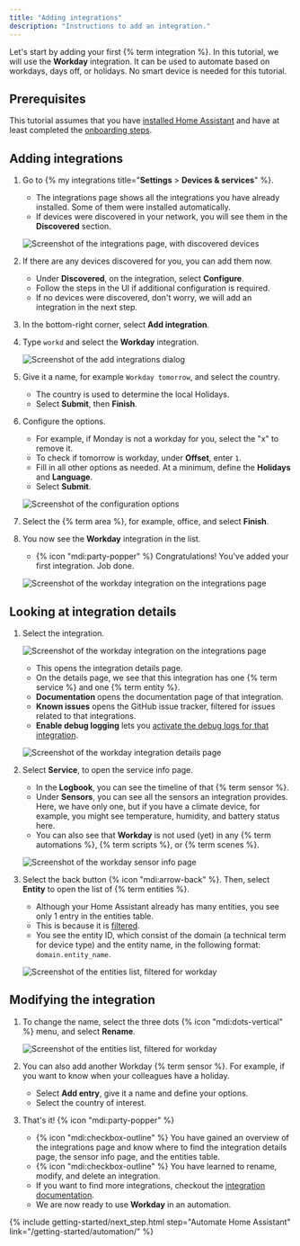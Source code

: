 ```yaml
---
title: "Adding integrations"
description: "Instructions to add an integration."
---
```

Let's start by adding your first {% term integration %}. In this tutorial, we will use the **Workday** integration. It can be used to automate based on workdays, days off, or holidays. No smart device is needed for this tutorial.

## Prerequisites

This tutorial assumes that you have [installed Home Assistant](/installation/) and have at least completed the [onboarding steps](/getting-started/onboarding/).

## Adding integrations

1. Go to {% my integrations title="**Settings** > **Devices & services**" %}.
   - The integrations page shows all the integrations you have already installed. Some of them were installed automatically.
   - If devices were discovered in your network, you will see them in the **Discovered** section.

   ![Screenshot of the integrations page, with discovered devices](/images/getting-started/integrations_page_discovered.png)
  
2. If there are any devices discovered for you, you can add them now.
   - Under **Discovered**, on the integration, select **Configure**.
   - Follow the steps in the UI if additional configuration is required.
   - If no devices were discovered, don't worry, we will add an integration in the next step.
3. In the bottom-right corner, select **Add integration**.
4. Type `workd` and select the **Workday** integration.

   ![Screenshot of the add integrations dialog](/images/getting-started/add_workday_integration.png)

5. Give it a name, for example `Workday tomorrow`, and select the country.
   - The country is used to determine the local Holidays.
   - Select **Submit**, then **Finish**.
6. Configure the options.
    - For example, if Monday is not a workday for you, select the "x" to remove it.
    - To check if tomorrow is workday, under **Offset**, enter `1`.
    - Fill in all other options as needed. At a minimum, define the **Holidays** and **Language**.
    - Select **Submit**.

   ![Screenshot of the configuration options](/images/getting-started/workday_configure.png)
7. Select the {% term area %}, for example, office, and select **Finish**.
8. You now see the **Workday** integration in the list.
   - {% icon "mdi:party-popper" %} Congratulations! You've added your first integration. Job done.

   ![Screenshot of the workday integration on the integrations page](/images/getting-started/workday_select_integration.png)

## Looking at integration details

1. Select the integration.

   ![Screenshot of the workday integration on the integrations page](/images/getting-started/workday_select_integration.png)

   - This opens the integration details page.
   - On the details page, we see that this integration has one {% term service %} and one {% term entity %}.
   - **Documentation** opens the documentation page of that integration.
   - **Known issues** opens the GitHub issue tracker, filtered for issues related to that integrations.
   - **Enable debug logging** lets you [activate the debug logs for that integration](/docs/configuration/troubleshooting/#debug-logs-and-diagnostics).

   ![Screenshot of the workday integration details page](/images/getting-started/workday_sensor_details.png)

2. Select **Service**, to open the service info page.
   - In the **Logbook**, you can see the timeline of that {% term sensor %}.
   - Under **Sensors**, you can see all the sensors an integration provides. Here, we have only one, but if you have a climate device, for example, you might see temperature, humidity, and battery status here.
   - You can also see that **Workday** is not used (yet) in any {% term automations %}, {% term scripts %}, or {% term scenes %}.

   ![Screenshot of the workday sensor info page](/images/getting-started/workday_service_info.png)
3. Select the back button {% icon "mdi:arrow-back" %}. Then, select **Entity** to open the list of {% term entities %}.
   - Although your Home Assistant already has many entities, you see only 1 entry in the entities table.
   - This is because it is [filtered](/docs/organizing/tables#filtering-items-in-a-table).
   - You see the entity ID, which consist of the domain (a technical term for device type) and the entity name, in the following format: `domain.entity_name`.

   ![Screenshot of the entities list, filtered for workday](/images/getting-started/workday_entities_list.png)

## Modifying the integration

1. To change the name, select the three dots {% icon "mdi:dots-vertical" %} menu, and select **Rename**.

   ![Screenshot of the entities list, filtered for workday](/images/getting-started/workday_three_dots.png)
2. You can also add another Workday {% term sensor %}. For example, if you want to know when your colleagues have a holiday.
   - Select **Add entry**, give it a name and define your options.
   - Select the country of interest.
3. That's it! {% icon "mdi:party-popper" %}
   - {% icon "mdi:checkbox-outline" %} You have gained an overview of the integrations page and know where to find the integration details page, the sensor info page, and the entities table.
   - {% icon "mdi:checkbox-outline" %} You have learned to rename, modify, and delete an integration.
   - If you want to find more integrations, checkout the [integration documentation](/integrations/workday/).
   - We are now ready to use **Workday** in an automation.

{% include getting-started/next_step.html step="Automate Home Assistant" link="/getting-started/automation/" %}